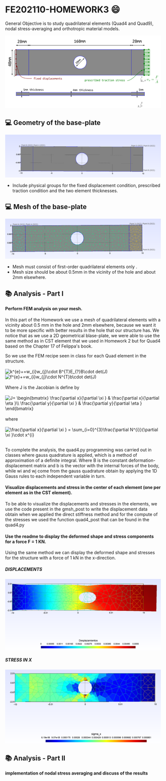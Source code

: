 # FE202110-HOMEWORK3 :smile:
General Objective is to study quadrilateral elements (Quad4 and Quad9), nodal stress-averaging and orthotropic material models. 

![img](https://github.com/vjguzman/FE202110-HOMEWORK3/blob/main/Geometria/Placa_Enunciado.png)

## :computer: Geometry of the base-plate
![img](https://github.com/vjguzman/FE202110-HOMEWORK3/blob/main/Geometria/Geometria_Placa_2D.png)

- Include physical groups for the fixed displacement condition, prescribed traction condition and the two element thicknesses.

## :computer: Mesh  of the base-plate
![img](https://github.com/vjguzman/FE202110-HOMEWORK3/blob/main/Geometria/Mesh_Placa_2D.png)

- Mesh must consist of first-order quadrilateral elements only .
- Mesh size should be about 0.5mm in the vicinity of the hole and about 2mm elsewhere. 

## :books: Analysis - Part I

#### Perform FEM analysis on your mesh.
In this part of the Homework we use a mesh of quadrilateral elements with a vicinity about 0.5 mm in the hole and 2mm elsewhere, because we want it to be more specific with better results in the hole that our structure has. We notice that as we use a 2D geometrical blase-plate, we were able to use the same method as in CST element that we used in Homework 2 but for Quad4 based on the Chapter 17 of Felippa's book.   <br>

So we use the FEM recipe seen in class for each Quad element in the structure.
<br>
<br>
<img src="https://latex.codecogs.com/gif.latex?k^{e}&plus;=w_{i}w_{j}\cdot&space;B^{T}E_{?}B\cdot&space;det(J)" title="k^{e}+=w_{i}w_{j}\cdot B^{T}E_{?}B\cdot det(J)" /><br>
<img src="https://latex.codecogs.com/gif.latex?f^{e}&plus;=w_{i}w_{j}\cdot&space;N^{T}b\cdot&space;det(J)" title="f^{e}+=w_{i}w_{j}\cdot N^{T}b\cdot det(J)" /> <br>
<br>
Where J is the Jacobian is define by
<br>
<br>
<img src="https://latex.codecogs.com/gif.latex?J=&space;\begin{bmatrix}&space;\frac{\partial&space;x}{\partial&space;\xi&space;}&space;&&space;\frac{\partial&space;x}{\partial&space;\eta&space;}\\&space;\frac{\partial&space;y}{\partial&space;\xi&space;}&space;&&space;\frac{\partial&space;y}{\partial&space;\eta&space;}&space;\end{bmatrix}" title="J= \begin{bmatrix} \frac{\partial x}{\partial \xi } & \frac{\partial x}{\partial \eta }\\ \frac{\partial y}{\partial \xi } & \frac{\partial y}{\partial \eta } \end{bmatrix}" /> 
<br>
<br>
where
<br>
<br>
<img src="https://latex.codecogs.com/gif.latex?\frac{\partial&space;x}{\partial&space;\xi&space;}&space;=&space;\sum_{i=0}^{3}\frac{\partial&space;N^{i}}{\partial&space;\xi&space;}\cdot&space;x^{i}" title="\frac{\partial x}{\partial \xi } = \sum_{i=0}^{3}\frac{\partial N^{i}}{\partial \xi }\cdot x^{i}" />

<br>
To complete the analysis, the quad4.py programming was carried out in classes where gauss quadrature is applied, which is a method of approximation of a definite integral. Where B is the constant deformation-displacement matrix and b is the vector with the internal forces of the body, while wi and wj come from the gauss quadrature obtain by applying the 1D Gauss rules to each independent variable in turn.
<br>

#### Visualize displacements and stress in the center of each element (one per element as in the CST element). 
To be able to visualize the displacements and stresses in the elements, we use the code present in the gmsh_post to write the displacement data obtain when we applied the direct stiffness method and for the compute of the stresses we used the function quad4_post that can be found in the quad4.py 
<br>


#### Use the readme to display the deformed shape and stress components for a force F = 1 KN.  
Using the same method we can display the deformed shape and stresses for the structure with a force of 1 kN in the x-direction.
<br>
##### DISPLACEMENTS
![img](https://github.com/vjguzman/FE202110-HOMEWORK3/blob/main/Part%20I/Desplazamientos_Malla1.png)
##### STRESS IN X
![img](https://github.com/vjguzman/FE202110-HOMEWORK3/blob/main/Part%20I/Sigma_X_Malla1.png)


## :books: Analysis - Part II

#### implementation of nodal stress averaging and discuss of the results

